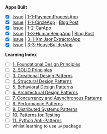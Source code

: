 **Apps Built**
- [x] [Issue](https://github.com/tonyjustdevs/learning_designpatterns/issues/16) | [1-1-PaymentProcessApp](https://github.com/tonyjustdevs/learning_designpatterns/tree/main/1-1-Encapsulation/PaymentProcessApp) 
- [x] [Issue](https://github.com/tonyjustdevs/learning_designpatterns/issues/20) | [1-1-CircleApp](https://github.com/tonyjustdevs/learning_designpatterns/tree/main/1-1-Encapsulation/CircleApp) | [Blog Post](https://tonyjustdevs.github.io/blog/posts/notes/coding/20-encapsulation-getter-python.html)
- [x] [Issue](https://github.com/tonyjustdevs/learning_designpatterns/issues/29) | [1-2-CarApp](https://github.com/tonyjustdevs/learning_designpatterns/tree/main/1-2-CompositionOverInheritance/CarAppSingleScript) 
- [x] [Issue](https://github.com/tonyjustdevs/learning_designpatterns/issues/36) | [1-3-HumanBeingApp](https://github.com/tonyjustdevs/learning_designpatterns/tree/main/1-3-ProgramToInterfaces/HumanBeingApp) | [Blog Post](https://tonyjustdevs.github.io/blog/posts/notes/coding/22-interfaces-over-implementation.html)
- [x] [Issue](https://github.com/tonyjustdevs/learning_designpatterns/issues/46) | [3-1-XmlJsonExtractorApp](https://github.com/tonyjustdevs/learning_designpatterns/tree/main/3-1-Factory-Pattern/XmlJsonExtractorApp)
- [x] [Issue](https://github.com/tonyjustdevs/learning_designpatterns/issues/42) | [3-3-HouseBuilderApp](https://github.com/tonyjustdevs/learning_designpatterns/tree/main/3-3-Builder-Pattern/HouseBuilderApp)

**Learning Index**
- [ ] [1. Foundational Design Principles](https://github.com/tonyjustdevs/learning_designpatterns/issues/1)
- [ ] [2. SOLID Principles](https://github.com/tonyjustdevs/learning_designpatterns/issues/2)
- [ ] [3. Creational Design Patterns](https://github.com/tonyjustdevs/learning_designpatterns/issues/3)
- [ ] [4. Structural Design Patterns](https://github.com/tonyjustdevs/learning_designpatterns/issues/4)
- [ ] [5. Behavioral Design Patterns](https://github.com/tonyjustdevs/learning_designpatterns/issues/5)
- [ ] [6. Architectural Design Patterns](https://github.com/tonyjustdevs/learning_designpatterns/issues/6)
- [ ] [7. Concurrency and Asynchronous Patterns](https://github.com/tonyjustdevs/learning_designpatterns/issues/7)
- [ ] [8. Performance Patterns](https://github.com/tonyjustdevs/learning_designpatterns/issues/8)
- [ ] [9. Distributed Systems Patterns](https://github.com/tonyjustdevs/learning_designpatterns/issues/9)
- [ ] [10. Patterns for Testing](https://github.com/tonyjustdevs/learning_designpatterns/issues/10)
- [ ] [11. Python Anti-Patterns](https://github.com/tonyjustdevs/learning_designpatterns/issues/11)
- [ ] whilst learning to use `uv` package
